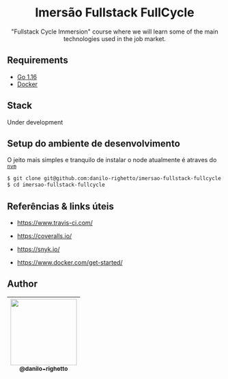 <h1 align="center">Imersão Fullstack FullCycle</h1>

<p align="center">
  "Fullstack Cycle Immersion" course where we will learn some of the main technologies used in the job market.
</p>


## Requirements

* [Go 1.16](https://go.dev/learn/)
* [Docker](https://www.docker.com/get-started/)

## Stack

Under development

## Setup do ambiente de desenvolvimento

O jeito mais simples e tranquilo de instalar o node atualmente é atraves do [`nvm`](https://github.com/nvm-sh/nvm)

```sh
$ git clone git@github.com:danilo-righetto/imersao-fullstack-fullcycle.git
$ cd imersao-fullstack-fullcycle
```

## Referências & links úteis

- https://www.travis-ci.com/

- https://coveralls.io/

- https://snyk.io/

- https://www.docker.com/get-started/

## Author

| [<img src="https://avatars.githubusercontent.com/u/10052944?v=3&s=115" width="155"><br><sub>@danilo-righetto</sub>](https://github.com/danilo-righetto) |
| :---: |
